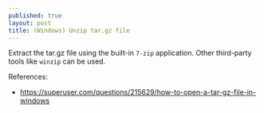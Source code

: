 ```yaml
---
published: true
layout: post
title: (Windows) Unzip tar.gz file
---
```


Extract the tar.gz file using the built-in `7-zip` application.
Other third-party tools like `winzip` can be used.


References:
- <https://superuser.com/questions/215629/how-to-open-a-tar-gz-file-in-windows>
